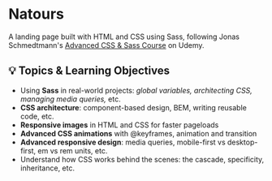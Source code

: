 # Natours

A landing page built with HTML and CSS using Sass, following Jonas Schmedtmann's [Advanced CSS & Sass Course](https://www.udemy.com/course/advanced-css-and-sass/) on Udemy.

## 💡 Topics & Learning Objectives

- Using **Sass** in real-world projects: _global variables, architecting CSS, managing media queries,_ etc.
- **CSS architecture**: component-based design, BEM, writing reusable code, etc.
- **Responsive images** in HTML and CSS for faster pageloads
- **Advanced CSS animations** with @keyframes, animation and transition
- **Advanced responsive design**: media queries, mobile-first vs desktop-first, em vs rem units, etc.
- Understand how CSS works behind the scenes: the cascade, specificity, inheritance, etc.
